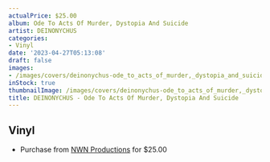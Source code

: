 ```yaml
---
actualPrice: $25.00
album: Ode To Acts Of Murder, Dystopia And Suicide
artist: DEINONYCHUS
categories:
- Vinyl
date: '2023-04-27T05:13:08'
draft: false
images:
- /images/covers/deinonychus-ode_to_acts_of_murder,_dystopia_and_suicide.jpg
inStock: true
thumbnailImage: /images/covers/deinonychus-ode_to_acts_of_murder,_dystopia_and_suicide-thumb.jpg
title: DEINONYCHUS - Ode To Acts Of Murder, Dystopia And Suicide
---
```


## Vinyl
* Purchase from [NWN Productions](http://shop.nwnprod.com/index.php?route=product/product&path=75&product_id=11752&sort=pd.name&order=ASC) for $25.00
